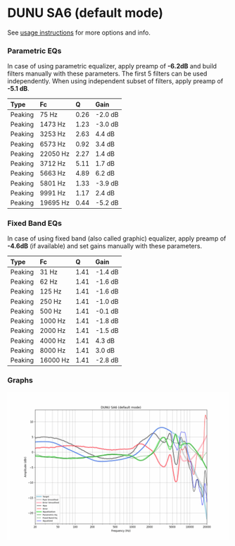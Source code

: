 # DUNU SA6 (default mode)
See [usage instructions](https://github.com/jaakkopasanen/AutoEq#usage) for more options and info.

### Parametric EQs
In case of using parametric equalizer, apply preamp of **-6.2dB** and build filters manually
with these parameters. The first 5 filters can be used independently.
When using independent subset of filters, apply preamp of **-5.1 dB**.

| Type    | Fc       |    Q | Gain    |
|:--------|:---------|:-----|:--------|
| Peaking | 75 Hz    | 0.26 | -2.0 dB |
| Peaking | 1473 Hz  | 1.23 | -3.0 dB |
| Peaking | 3253 Hz  | 2.63 | 4.4 dB  |
| Peaking | 6573 Hz  | 0.92 | 3.4 dB  |
| Peaking | 22050 Hz | 2.27 | 1.4 dB  |
| Peaking | 3712 Hz  | 5.11 | 1.7 dB  |
| Peaking | 5663 Hz  | 4.89 | 6.2 dB  |
| Peaking | 5801 Hz  | 1.33 | -3.9 dB |
| Peaking | 9991 Hz  | 1.17 | 2.4 dB  |
| Peaking | 19695 Hz | 0.44 | -5.2 dB |

### Fixed Band EQs
In case of using fixed band (also called graphic) equalizer, apply preamp of **-4.6dB**
(if available) and set gains manually with these parameters.

| Type    | Fc       |    Q | Gain    |
|:--------|:---------|:-----|:--------|
| Peaking | 31 Hz    | 1.41 | -1.4 dB |
| Peaking | 62 Hz    | 1.41 | -1.6 dB |
| Peaking | 125 Hz   | 1.41 | -1.6 dB |
| Peaking | 250 Hz   | 1.41 | -1.0 dB |
| Peaking | 500 Hz   | 1.41 | -0.1 dB |
| Peaking | 1000 Hz  | 1.41 | -1.8 dB |
| Peaking | 2000 Hz  | 1.41 | -1.5 dB |
| Peaking | 4000 Hz  | 1.41 | 4.3 dB  |
| Peaking | 8000 Hz  | 1.41 | 3.0 dB  |
| Peaking | 16000 Hz | 1.41 | -2.8 dB |

### Graphs
![](./DUNU%20SA6%20(default%20mode).png)